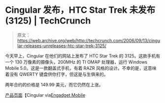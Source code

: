 # Cingular 发布，HTC Star Trek 未发布(3125) | TechCrunch

> 原文：<https://web.archive.org/web/http://techcrunch.com/2006/09/13/cingular-releases-unreleases-htc-star-trek-3125/>

今天早上，Cingular 在他们的网站上发布了 HTC Star Trek 的 3125。这款手机有一个 130 万像素的摄像头，200MHz 的 TI OMAP 处理器，运行 Windows Mobile 5.0。这是一款翻盖式手机，有着 RAZR 风格的设计。不幸的是，这意味着没有 QWERTY 键盘供你打字，但这是与生俱来的。

两年合约的价格是 149.99 美元，而它仍然在上涨。

[产品页面](https://web.archive.org/web/20160407215451/http://onlinestorez.cingular.com/cell-phone-service/cell-phones/cell-phones.jsp?RFlow=A&source=INC230056&zip=75201&q_deviceId=cdsku9870228&WT.svl=mod&WT.svl=spc&WT.svl=ftr&WT.svl=spc&WT.svl=ftr&WT.svl=spc&WT.svl=acc&WT.svl=ftr&WT.svl=spc&q_tab=features&WT.svl=ftr)【Cingular via[Engadget Mobile](https://web.archive.org/web/20160407215451/http://www.engadgetmobile.com/2006/09/13/cingular-3125-htc-star-trek-now-shipping/)